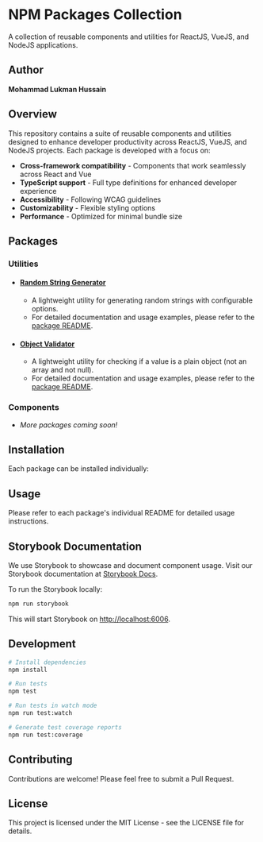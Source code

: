 # NPM Packages Collection

A collection of reusable components and utilities for ReactJS, VueJS, and NodeJS applications.

## Author

**Mohammad Lukman Hussain**

## Overview

This repository contains a suite of reusable components and utilities designed to enhance developer productivity across ReactJS, VueJS, and NodeJS projects. Each package is developed with a focus on:

- **Cross-framework compatibility** - Components that work seamlessly across React and Vue
- **TypeScript support** - Full type definitions for enhanced developer experience
- **Accessibility** - Following WCAG guidelines
- **Customizability** - Flexible styling options
- **Performance** - Optimized for minimal bundle size

## Packages

### Utilities

- #### [Random String Generator](https://github.com/engr-lukman/npm-packages/tree/main/src/random-string-generator)
  - A lightweight utility for generating random strings with configurable options.
  - For detailed documentation and usage examples, please refer to the [package README](/src/random-string-generator/README.md).

- #### [Object Validator](https://github.com/engr-lukman/npm-packages/tree/main/src/object-validator)
  - A lightweight utility for checking if a value is a plain object (not an array and not null).
  - For detailed documentation and usage examples, please refer to the [package README](/src/object-validator/README.md).

### Components
- *More packages coming soon!*

## Installation

Each package can be installed individually:

## Usage

Please refer to each package's individual README for detailed usage instructions.

## Storybook Documentation

We use Storybook to showcase and document component usage. Visit our Storybook documentation at [Storybook Docs](https://engr-lukman.github.io/npm-packages).

To run the Storybook locally:

```bash
npm run storybook
```

This will start Storybook on [http://localhost:6006](http://localhost:6006).

## Development

```bash
# Install dependencies
npm install

# Run tests
npm test

# Run tests in watch mode
npm run test:watch

# Generate test coverage reports
npm run test:coverage
```

## Contributing

Contributions are welcome! Please feel free to submit a Pull Request.

## License

This project is licensed under the MIT License - see the LICENSE file for details.